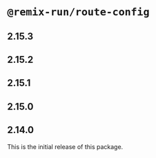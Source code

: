 # `@remix-run/route-config`

## 2.15.3

## 2.15.2

## 2.15.1

## 2.15.0

## 2.14.0

This is the initial release of this package.
